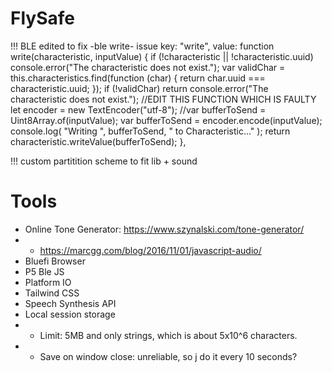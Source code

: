 # FlySafe

!!! BLE edited to fix -ble write- issue
key: "write",
value: function write(characteristic, inputValue) {
if (!characteristic || !characteristic.uuid)
console.error("The characteristic does not exist.");
var validChar = this.characteristics.find(function (char) {
return char.uuid === characteristic.uuid;
});
if (!validChar)
return console.error("The characteristic does not exist.");
//EDIT THIS FUNCTION WHICH IS FAULTY
let encoder = new TextEncoder("utf-8");
//var bufferToSend = Uint8Array.of(inputValue);
var bufferToSend = encoder.encode(inputValue);
console.log(
"Writing ",
bufferToSend,
" to Characteristic..."
);
return characteristic.writeValue(bufferToSend);
},

!!! custom partitition scheme to fit lib + sound

# Tools

- Online Tone Generator: https://www.szynalski.com/tone-generator/
- - https://marcgg.com/blog/2016/11/01/javascript-audio/
- Bluefi Browser
- P5 Ble JS
- Platform IO
- Tailwind CSS
- Speech Synthesis API
- Local session storage
- - Limit: 5MB and only strings, which is about 5x10^6 characters.
- - Save on window close: unreliable, so j do it every 10 seconds?
